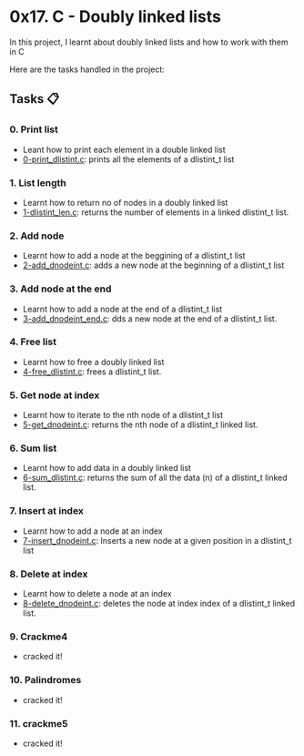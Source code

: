 # 0x17. C - Doubly linked lists

In this project, I learnt about doubly linked lists and how to work with them in C

Here are the tasks handled in the project:
## Tasks :clipboard:
### 0. Print list
- Leant how to print each element in a double linked list
- [0-print_dlistint.c](https://github.com/JerryEchimau/alx-low_level_programming/blob/master/0x17-doubly_linked_lists/0-print_dlistint.c): prints all the elements of a dlistint_t list

### 1. List length
- Learnt how to return no of nodes in a doubly linked list
- [1-dlistint_len.c](https://github.com/JerryEchimau/alx-low_level_programming/blob/master/0x17-doubly_linked_lists/1-dlistint_len.c): returns the number of elements in a linked dlistint_t list.

### 2. Add node
- Learnt how to add a node at the beggining of a dlistint_t list
- [2-add_dnodeint.c](https://github.com/JerryEchimau/alx-low_level_programming/blob/master/0x17-doubly_linked_lists/2-add_dnodeint.c): adds a new node at the beginning of a dlistint_t list

### 3. Add node at the end
- Learnt how to add a node at the end of a dlistint_t list
- [3-add_dnodeint_end.c](https://github.com/JerryEchimau/alx-low_level_programming/blob/master/0x17-doubly_linked_lists/3-add_dnodeint_end.c): dds a new node at the end of a dlistint_t list.

### 4. Free list
- Learnt how to free a doubly linked list
- [4-free_dlistint.c](https://github.com/JerryEchimau/alx-low_level_programming/blob/master/0x17-doubly_linked_lists/4-free_dlistint.c): frees a dlistint_t list.

### 5. Get node at index
- Learnt how to iterate to the nth node of a dlistint_t list
- [5-get_dnodeint.c](https://github.com/JerryEchimau/alx-low_level_programming/blob/master/0x17-doubly_linked_lists/5-get_dnodeint.c): returns the nth node of a dlistint_t linked list.

### 6. Sum list
- Learnt how to add data in a doubly linked list
- [6-sum_dlistint.c](https://github.com/JerryEchimau/alx-low_level_programming/blob/master/0x17-doubly_linked_lists/6-sum_dlistint.c): returns the sum of all the data (n) of a dlistint_t linked list.

### 7. Insert at index
- Learnt how to add a node at an index
- [7-insert_dnodeint.c](https://github.com/JerryEchimau/alx-low_level_programming/blob/master/0x17-doubly_linked_lists/7-insert_dnodeint.c): Inserts a new node at a given position in a dlistint_t list

### 8. Delete at index
- Learnt how to delete a node at an index
- [8-delete_dnodeint.c](https://github.com/JerryEchimau/alx-low_level_programming/blob/master/0x17-doubly_linked_lists/8-delete_dnodeint.c): deletes the node at index index of a dlistint_t linked list.

### 9. Crackme4
- cracked it!

### 10. Palindromes
- cracked it!

### 11. crackme5
- cracked it!
